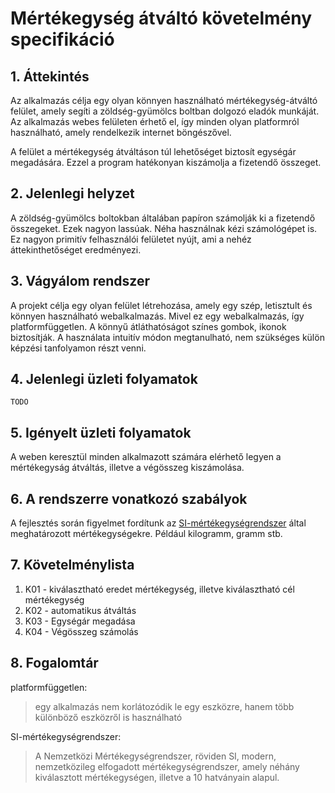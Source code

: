 # Mértékegység átváltó követelmény specifikáció

## 1. Áttekintés

Az alkalmazás célja egy olyan könnyen használható mértékegység-átváltó felület, amely segíti a zöldség-gyümölcs boltban dolgozó eladók munkáját. Az alkalmazás webes felületen érhető el, így minden olyan platformról használható, amely rendelkezik internet böngészővel.

A felület a mértékegység átváltáson túl lehetőséget biztosít egységár megadására. Ezzel a program hatékonyan kiszámolja a fizetendő összeget.

## 2. Jelenlegi helyzet

A zöldség-gyümölcs boltokban általában papíron számolják ki a fizetendő összegeket. Ezek nagyon lassúak. Néha használnak kézi számológépet is. Ez nagyon primitív felhasználói felületet nyújt, ami a nehéz áttekinthetőséget eredményezi.

## 3. Vágyálom rendszer

A projekt célja egy olyan felület létrehozása, amely egy szép, letisztult és könnyen használható webalkalmazás. Mivel ez egy webalkalmazás, így platformfüggetlen. A könnyű átláthatóságot színes gombok, ikonok biztosítják. A használata intuitív módon megtanulható, nem szükséges külön képzési tanfolyamon részt venni.

## 4. Jelenlegi üzleti folyamatok

`TODO`

## 5. Igényelt üzleti folyamatok

A weben keresztül minden alkalmazott számára elérhető legyen a mértékegyság átváltás, illetve a végösszeg kiszámolása.

## 6. A rendszerre vonatkozó szabályok

A fejlesztés során figyelmet fordítunk az [SI-mértékegységrendszer](https://hu.wikipedia.org/wiki/SI-m%C3%A9rt%C3%A9kegys%C3%A9grendszer) által meghatározott mértékegységekre. Például kilogramm, gramm stb.

## 7. Követelménylista

 1. K01 - kiválasztható eredet mértékegység, illetve kiválasztható cél mértékegység
 2. K02 - automatikus átváltás
 3. K03 - Egységár megadása
 4. K04 - Végösszeg számolás

## 8. Fogalomtár

platformfüggetlen:
>egy alkalmazás nem korlátozódik le egy eszközre, hanem több különböző eszközről is használható

SI-mértékegységrendszer:
>A Nemzetközi Mértékegységrendszer, röviden SI, modern, nemzetközileg elfogadott mértékegységrendszer, amely néhány kiválasztott mértékegységen, illetve a 10 hatványain alapul.
